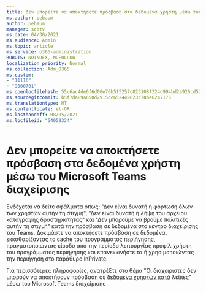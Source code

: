 ```yaml
---
title: Δεν μπορείτε να αποκτήσετε πρόσβαση στα δεδομένα χρήστη μέσω του Microsoft Teams διαχείρισης
ms.author: pebaum
author: pebaum
manager: scotv
ms.date: 04/30/2021
ms.audience: Admin
ms.topic: article
ms.service: o365-administration
ROBOTS: NOINDEX, NOFOLLOW
localization_priority: Normal
ms.collection: Adm_O365
ms.custom:
- "11116"
- "9000701"
ms.openlocfilehash: 55c6ac4de6f6d00e76b5f5257c823108f324d994bd2a926cd52ba6dfa6158b4a
ms.sourcegitcommit: b5f7da89a650d2915dc652449623c78be6247175
ms.translationtype: MT
ms.contentlocale: el-GR
ms.lasthandoff: 08/05/2021
ms.locfileid: "54059334"
---
```

# <a name="cant-access-user-data-via-the-microsoft-teams-admin-center"></a>Δεν μπορείτε να αποκτήσετε πρόσβαση στα δεδομένα χρήστη μέσω του Microsoft Teams διαχείρισης

Ενδέχεται να δείτε σφάλματα όπως: "Δεν είναι δυνατή η φόρτωση όλων των χρηστών αυτήν τη στιγμή", "Δεν είναι δυνατή η λήψη του αρχείου καταγραφής δραστηριότητας" και "Δεν μπορούμε να βρούμε πολιτικές αυτήν τη στιγμή" κατά την πρόσβαση σε δεδομένα στο κέντρο διαχείρισης του Teams. Δοκιμάστε να αποκτήσετε πρόσβαση σε δεδομένα, εκκαθαρίζοντας το cache του προγράμματος περιήγησης, πραγματοποιώντας είσοδο από την περίοδο λειτουργίας προφίλ χρήστη του προγράμματος περιήγησης και επανεκκινήστε τα ή χρησιμοποιώντας την περιήγηση στο παράθυρο InPrivate. 

Για περισσότερες πληροφορίες, ανατρέξτε στο θέμα "Οι διαχειριστές δεν μπορούν να αποκτήσουν πρόσβαση σε [δεδομένα χρηστών κατά](https://docs.microsoft.com/microsoftteams/troubleshoot/teams-administration/cannot-access-admin-center) λείπες" μέσω του Microsoft Teams διαχείρισης